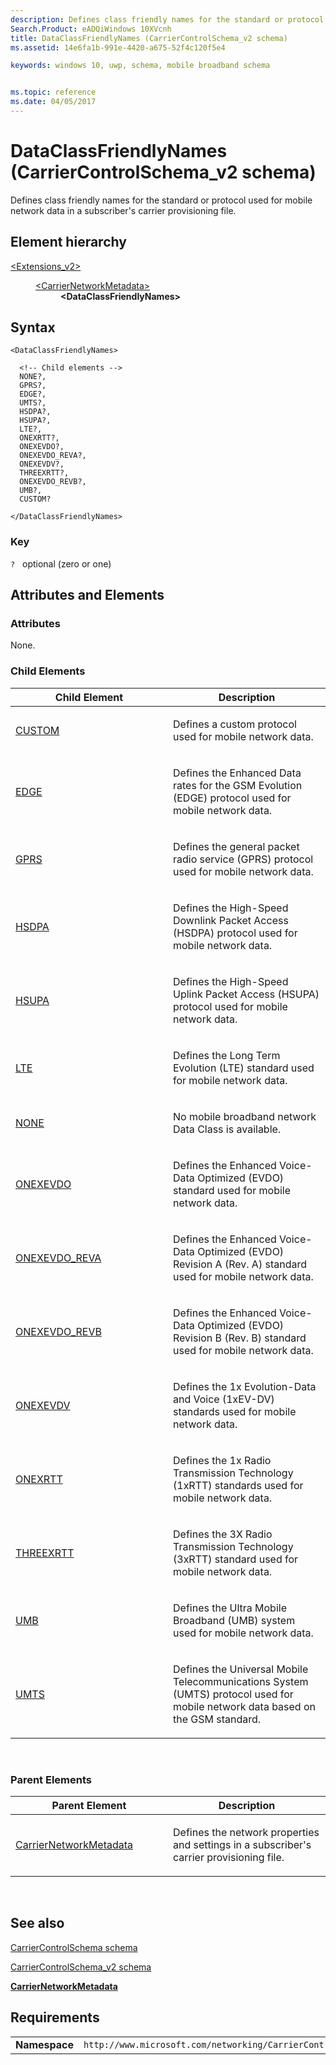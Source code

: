 ```yaml
---
description: Defines class friendly names for the standard or protocol used for mobile network data in a subscriber's carrier provisioning file.
Search.Product: eADQiWindows 10XVcnh
title: DataClassFriendlyNames (CarrierControlSchema_v2 schema)
ms.assetid: 14e6fa1b-991e-4420-a675-52f4c120f5e4

keywords: windows 10, uwp, schema, mobile broadband schema


ms.topic: reference
ms.date: 04/05/2017
---
```


# DataClassFriendlyNames (CarrierControlSchema_v2 schema)


Defines class friendly names for the standard or protocol used for mobile network data in a subscriber's carrier provisioning file.

## Element hierarchy

<dl>
<dt><a href="element-extensions-v2.md">&lt;Extensions_v2&gt;</a></dt>
<dd>
<dl>
<dt><a href="element-carriernetworkmetadata.md">&lt;CarrierNetworkMetadata&gt;</a></dt>
<dd><b>&lt;DataClassFriendlyNames&gt;</b></dd>
</dl>
</dd>
</dl>

## Syntax

``` syntax
<DataClassFriendlyNames>

  <!-- Child elements -->
  NONE?,
  GPRS?,
  EDGE?,
  UMTS?,
  HSDPA?,
  HSUPA?,
  LTE?,
  ONEXRTT?,
  ONEXEVDO?,
  ONEXEVDO_REVA?,
  ONEXEVDV?,
  THREEXRTT?,
  ONEXEVDO_REVB?,
  UMB?,
  CUSTOM?

</DataClassFriendlyNames>
```

### Key

`?`   optional (zero or one)

## Attributes and Elements


### Attributes

None.

### Child Elements

<table>
<colgroup>
<col width="50%" />
<col width="50%" />
</colgroup>
<thead>
<tr class="header">
<th>Child Element</th>
<th>Description</th>
</tr>
</thead>
<tbody>
<tr class="odd">
<td><a href="element-custom.md">CUSTOM</a> </td>
<td><p>Defines a custom protocol used for mobile network data.</p></td>
</tr>
<tr class="even">
<td><a href="element-edge.md">EDGE</a> </td>
<td><p>Defines the Enhanced Data rates for the GSM Evolution (EDGE) protocol used for mobile network data.</p></td>
</tr>
<tr class="odd">
<td><a href="element-gprs.md">GPRS</a> </td>
<td><p>Defines the general packet radio service (GPRS) protocol used for mobile network data.</p></td>
</tr>
<tr class="even">
<td><a href="element-hsdpa.md">HSDPA</a> </td>
<td><p>Defines the High-Speed Downlink Packet Access (HSDPA) protocol used for mobile network data.</p></td>
</tr>
<tr class="odd">
<td><a href="element-hsupa.md">HSUPA</a> </td>
<td><p>Defines the High-Speed Uplink Packet Access (HSUPA) protocol used for mobile network data.</p></td>
</tr>
<tr class="even">
<td><a href="element-lte.md">LTE</a> </td>
<td><p>Defines the Long Term Evolution (LTE) standard used for mobile network data.</p></td>
</tr>
<tr class="odd">
<td><a href="element-none.md">NONE</a> </td>
<td><p>No mobile broadband network Data Class is available.</p></td>
</tr>
<tr class="even">
<td><a href="element-onexevdo.md">ONEXEVDO</a> </td>
<td><p>Defines the Enhanced Voice-Data Optimized (EVDO) standard used for mobile network data.</p></td>
</tr>
<tr class="odd">
<td><a href="element-onexevdo-reva.md">ONEXEVDO_REVA</a> </td>
<td><p>Defines the Enhanced Voice-Data Optimized (EVDO) Revision A (Rev. A) standard used for mobile network data.</p></td>
</tr>
<tr class="even">
<td><a href="element-onexevdo-revb.md">ONEXEVDO_REVB</a> </td>
<td><p>Defines the Enhanced Voice-Data Optimized (EVDO) Revision B (Rev. B) standard used for mobile network data.</p></td>
</tr>
<tr class="odd">
<td><a href="element-onexevdv.md">ONEXEVDV</a> </td>
<td><p>Defines the 1x Evolution-Data and Voice (1xEV-DV) standards used for mobile network data.</p></td>
</tr>
<tr class="even">
<td><a href="element-onexrtt.md">ONEXRTT</a> </td>
<td><p>Defines the 1x Radio Transmission Technology (1xRTT) standards used for mobile network data.</p></td>
</tr>
<tr class="odd">
<td><a href="element-threexrtt.md">THREEXRTT</a> </td>
<td><p>Defines the 3X Radio Transmission Technology (3xRTT) standard used for mobile network data.</p></td>
</tr>
<tr class="even">
<td><a href="element-umb.md">UMB</a> </td>
<td><p>Defines the Ultra Mobile Broadband (UMB) system used for mobile network data.</p></td>
</tr>
<tr class="odd">
<td><a href="element-umts.md">UMTS</a> </td>
<td><p>Defines the Universal Mobile Telecommunications System (UMTS) protocol used for mobile network data based on the GSM standard.</p></td>
</tr>
</tbody>
</table>

 

### Parent Elements

<table>
<colgroup>
<col width="50%" />
<col width="50%" />
</colgroup>
<thead>
<tr class="header">
<th>Parent Element</th>
<th>Description</th>
</tr>
</thead>
<tbody>
<tr class="odd">
<td><a href="element-carriernetworkmetadata.md">CarrierNetworkMetadata</a> </td>
<td><p>Defines the network properties and settings in a subscriber's carrier provisioning file.</p></td>
</tr>
</tbody>
</table>

 

## See also


[CarrierControlSchema schema](../carriercontrolschema/schema-root.md)

[CarrierControlSchema\_v2 schema](schema-root.md)

[**CarrierNetworkMetadata**](element-carriernetworkmetadata.md)

## Requirements

|          |         |
|----------|--------------|
| **Namespace** | `http://www.microsoft.com/networking/CarrierControl/v2` |

 

 
